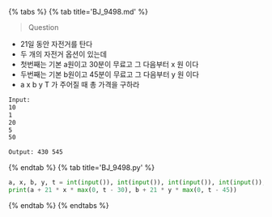 {% tabs %}
{% tab title='BJ_9498.md' %}

> Question

* 21일 동안 자전거를 탄다
* 두 개의 자전거 옵션이 있는데
* 첫번째는 기본 a원이고 30분이 무료고 그 다음부터 x 원 이다
* 두번째는 기본 b원이고 45분이 무료고 그 다음부터 y 원 이다
* a x b y T 가 주어질 때 총 가격을 구하라

```txt
Input:
10
1
20
5
50

Output: 430 545
```

{% endtab %}
{% tab title='BJ_9498.py' %}

```py
a, x, b, y, t = int(input()), int(input()), int(input()), int(input()), int(input())
print(a + 21 * x * max(0, t - 30), b + 21 * y * max(0, t - 45))
```

{% endtab %}
{% endtabs %}
